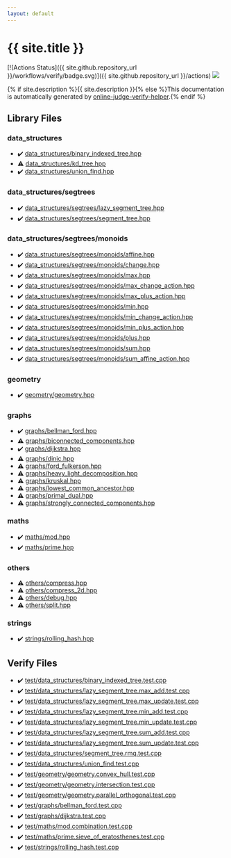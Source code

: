 ```yaml
---
layout: default
---
```


<!-- mathjax config similar to math.stackexchange -->
<script type="text/javascript" async
  src="https://cdnjs.cloudflare.com/ajax/libs/mathjax/2.7.5/MathJax.js?config=TeX-MML-AM_CHTML">
</script>
<script type="text/x-mathjax-config">
  MathJax.Hub.Config({
    TeX: { equationNumbers: { autoNumber: "AMS" }},
    tex2jax: {
      inlineMath: [ ['$','$'] ],
      processEscapes: true
    },
    "HTML-CSS": { matchFontHeight: false },
    displayAlign: "left",
    displayIndent: "2em"
  });
</script>

<script type="text/javascript" src="https://cdnjs.cloudflare.com/ajax/libs/jquery/3.4.1/jquery.min.js"></script>
<script src="https://cdn.jsdelivr.net/npm/jquery-balloon-js@1.1.2/jquery.balloon.min.js" integrity="sha256-ZEYs9VrgAeNuPvs15E39OsyOJaIkXEEt10fzxJ20+2I=" crossorigin="anonymous"></script>
<script type="text/javascript" src="assets/js/copy-button.js"></script>
<link rel="stylesheet" href="assets/css/copy-button.css" />


# {{ site.title }}

[![Actions Status]({{ site.github.repository_url }}/workflows/verify/badge.svg)]({{ site.github.repository_url }}/actions)
<a href="{{ site.github.repository_url }}"><img src="https://img.shields.io/github/last-commit/{{ site.github.owner_name }}/{{ site.github.repository_name }}" /></a>

{% if site.description %}{{ site.description }}{% else %}This documentation is automatically generated by <a href="https://github.com/kmyk/online-judge-verify-helper">online-judge-verify-helper</a>.{% endif %}

## Library Files

<div id="9466edd02bad586f9ccf200a84a4dafd"></div>

### data_structures

* :heavy_check_mark: <a href="library/data_structures/binary_indexed_tree.hpp.html">data_structures/binary_indexed_tree.hpp</a>
* :warning: <a href="library/data_structures/kd_tree.hpp.html">data_structures/kd_tree.hpp</a>
* :heavy_check_mark: <a href="library/data_structures/union_find.hpp.html">data_structures/union_find.hpp</a>


<div id="1afc80669d853c132c0b86f1ed055b1e"></div>

### data_structures/segtrees

* :heavy_check_mark: <a href="library/data_structures/segtrees/lazy_segment_tree.hpp.html">data_structures/segtrees/lazy_segment_tree.hpp</a>
* :heavy_check_mark: <a href="library/data_structures/segtrees/segment_tree.hpp.html">data_structures/segtrees/segment_tree.hpp</a>


<div id="3530283758733456883f81bc5e73deb0"></div>

### data_structures/segtrees/monoids

* :heavy_check_mark: <a href="library/data_structures/segtrees/monoids/affine.hpp.html">data_structures/segtrees/monoids/affine.hpp</a>
* :heavy_check_mark: <a href="library/data_structures/segtrees/monoids/change.hpp.html">data_structures/segtrees/monoids/change.hpp</a>
* :heavy_check_mark: <a href="library/data_structures/segtrees/monoids/max.hpp.html">data_structures/segtrees/monoids/max.hpp</a>
* :heavy_check_mark: <a href="library/data_structures/segtrees/monoids/max_change_action.hpp.html">data_structures/segtrees/monoids/max_change_action.hpp</a>
* :heavy_check_mark: <a href="library/data_structures/segtrees/monoids/max_plus_action.hpp.html">data_structures/segtrees/monoids/max_plus_action.hpp</a>
* :heavy_check_mark: <a href="library/data_structures/segtrees/monoids/min.hpp.html">data_structures/segtrees/monoids/min.hpp</a>
* :heavy_check_mark: <a href="library/data_structures/segtrees/monoids/min_change_action.hpp.html">data_structures/segtrees/monoids/min_change_action.hpp</a>
* :heavy_check_mark: <a href="library/data_structures/segtrees/monoids/min_plus_action.hpp.html">data_structures/segtrees/monoids/min_plus_action.hpp</a>
* :heavy_check_mark: <a href="library/data_structures/segtrees/monoids/plus.hpp.html">data_structures/segtrees/monoids/plus.hpp</a>
* :heavy_check_mark: <a href="library/data_structures/segtrees/monoids/sum.hpp.html">data_structures/segtrees/monoids/sum.hpp</a>
* :heavy_check_mark: <a href="library/data_structures/segtrees/monoids/sum_affine_action.hpp.html">data_structures/segtrees/monoids/sum_affine_action.hpp</a>


<div id="ed7daeb157cd9b31e53896ad3c771a26"></div>

### geometry

* :heavy_check_mark: <a href="library/geometry/geometry.hpp.html">geometry/geometry.hpp</a>


<div id="e8706a28320e46fa20885a2933e42797"></div>

### graphs

* :heavy_check_mark: <a href="library/graphs/bellman_ford.hpp.html">graphs/bellman_ford.hpp</a>
* :warning: <a href="library/graphs/biconnected_components.hpp.html">graphs/biconnected_components.hpp</a>
* :heavy_check_mark: <a href="library/graphs/dijkstra.hpp.html">graphs/dijkstra.hpp</a>
* :warning: <a href="library/graphs/dinic.hpp.html">graphs/dinic.hpp</a>
* :warning: <a href="library/graphs/ford_fulkerson.hpp.html">graphs/ford_fulkerson.hpp</a>
* :warning: <a href="library/graphs/heavy_light_decomposition.hpp.html">graphs/heavy_light_decomposition.hpp</a>
* :warning: <a href="library/graphs/kruskal.hpp.html">graphs/kruskal.hpp</a>
* :warning: <a href="library/graphs/lowest_common_ancestor.hpp.html">graphs/lowest_common_ancestor.hpp</a>
* :warning: <a href="library/graphs/primal_dual.hpp.html">graphs/primal_dual.hpp</a>
* :warning: <a href="library/graphs/strongly_connected_components.hpp.html">graphs/strongly_connected_components.hpp</a>


<div id="d939e7a6b17e374c1e3db59b4df2ae97"></div>

### maths

* :heavy_check_mark: <a href="library/maths/mod.hpp.html">maths/mod.hpp</a>
* :heavy_check_mark: <a href="library/maths/prime.hpp.html">maths/prime.hpp</a>


<div id="5e2bab0ecb94c4ea40777733195abe1b"></div>

### others

* :warning: <a href="library/others/compress.hpp.html">others/compress.hpp</a>
* :warning: <a href="library/others/compress_2d.hpp.html">others/compress_2d.hpp</a>
* :warning: <a href="library/others/debug.hpp.html">others/debug.hpp</a>
* :warning: <a href="library/others/split.hpp.html">others/split.hpp</a>


<div id="8bcf6629759bd278a5c6266bd9c054f8"></div>

### strings

* :heavy_check_mark: <a href="library/strings/rolling_hash.hpp.html">strings/rolling_hash.hpp</a>


## Verify Files

* :heavy_check_mark: <a href="verify/test/data_structures/binary_indexed_tree.test.cpp.html">test/data_structures/binary_indexed_tree.test.cpp</a>
* :heavy_check_mark: <a href="verify/test/data_structures/lazy_segment_tree.max_add.test.cpp.html">test/data_structures/lazy_segment_tree.max_add.test.cpp</a>
* :heavy_check_mark: <a href="verify/test/data_structures/lazy_segment_tree.max_update.test.cpp.html">test/data_structures/lazy_segment_tree.max_update.test.cpp</a>
* :heavy_check_mark: <a href="verify/test/data_structures/lazy_segment_tree.min_add.test.cpp.html">test/data_structures/lazy_segment_tree.min_add.test.cpp</a>
* :heavy_check_mark: <a href="verify/test/data_structures/lazy_segment_tree.min_update.test.cpp.html">test/data_structures/lazy_segment_tree.min_update.test.cpp</a>
* :heavy_check_mark: <a href="verify/test/data_structures/lazy_segment_tree.sum_add.test.cpp.html">test/data_structures/lazy_segment_tree.sum_add.test.cpp</a>
* :heavy_check_mark: <a href="verify/test/data_structures/lazy_segment_tree.sum_update.test.cpp.html">test/data_structures/lazy_segment_tree.sum_update.test.cpp</a>
* :heavy_check_mark: <a href="verify/test/data_structures/segment_tree.rmq.test.cpp.html">test/data_structures/segment_tree.rmq.test.cpp</a>
* :heavy_check_mark: <a href="verify/test/data_structures/union_find.test.cpp.html">test/data_structures/union_find.test.cpp</a>
* :heavy_check_mark: <a href="verify/test/geometry/geometry.convex_hull.test.cpp.html">test/geometry/geometry.convex_hull.test.cpp</a>
* :heavy_check_mark: <a href="verify/test/geometry/geometry.intersection.test.cpp.html">test/geometry/geometry.intersection.test.cpp</a>
* :heavy_check_mark: <a href="verify/test/geometry/geometry.parallel_orthogonal.test.cpp.html">test/geometry/geometry.parallel_orthogonal.test.cpp</a>
* :heavy_check_mark: <a href="verify/test/graphs/bellman_ford.test.cpp.html">test/graphs/bellman_ford.test.cpp</a>
* :heavy_check_mark: <a href="verify/test/graphs/dijkstra.test.cpp.html">test/graphs/dijkstra.test.cpp</a>
* :heavy_check_mark: <a href="verify/test/maths/mod.combination.test.cpp.html">test/maths/mod.combination.test.cpp</a>
* :heavy_check_mark: <a href="verify/test/maths/prime.sieve_of_eratosthenes.test.cpp.html">test/maths/prime.sieve_of_eratosthenes.test.cpp</a>
* :heavy_check_mark: <a href="verify/test/strings/rolling_hash.test.cpp.html">test/strings/rolling_hash.test.cpp</a>


